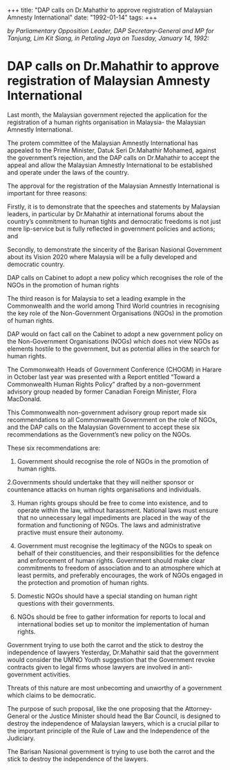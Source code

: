 +++ 
title: "DAP calls on Dr.Mahathir to approve registration of Malaysian Amnesty International"
date: "1992-01-14"
tags:
+++

_by Parliamentary Opposition Leader, DAP Secretary-General and MP for Tanjung, Lim Kit Siang, in Petaling Jaya on Tuesday, January 14, 1992:_

# DAP calls on Dr.Mahathir to approve registration of Malaysian Amnesty International 

Last month, the Malaysian government rejected the application for the registration of a human rights organisation in Malaysia- the Malaysian Amnestly International.</u>

The protem committee of the Malaysian Amnestly International has appealed to the Prime Minister, Datuk Seri Dr.Mahathir Mohamed, against the government’s rejection, and the DAP calls on Dr.Mahathir to accept the appeal and allow the Malaysian Amnestly International to be established and operate under the laws of the country.

The approval for the registration of the Malaysian Amnestly International is important for three reasons:

Firstly, it is to demonstrate that the speeches and statements by Malaysian leaders, in particular by Dr.Mahathir at international forums about the country’s commitment to human tights and democratic freedoms is not just mere lip-service but is fully reflected in government policies and actions; and 

Secondly, to demonstrate the sincerity of the Barisan Nasional Government about its Vision 2020 where Malaysia will be a fully developed and democratic country.

DAP calls on Cabinet to adopt a new policy which recognises the role of the NGOs in the promotion of human rights

The third reason is for Malaysia to set a leading example in the Commonwealth and the world among Third World countries in recognising the key role of the Non-Government Organisations (NGOs) in the promotion of human rights.

DAP would on fact call on the Cabinet to adopt a new government policy on the Non-Government Organisations (NOGs) which does not view NGOs as elements hostile to the government, but as potential allies in the search for human rights.

The Commonwealth Heads of Government Conference (CHOGM) in Harare in October last year was presented with a Report entitled “Toward a Commonwealth Human Rights Policy” drafted by a non-government advisory group neaded by former Canadian Foreign Minister, Flora MacDonald.

This Commonwealth non-government advisory group report made six recommendations to all Commonwealth Government on the role of NGOs, and the DAP calls on the Malaysian Government to accept these six recommendations as the Government’s new policy on the NGOs.

These six recommendations are:

1. Government should recognise the role of NGOs in the promotion of human rights.

2.Governments should undertake that they will neither sponsor or countenance attacks on human rights organisations and individuals.

3. Human rights groups should be free to come into existence, and to operate within the law, without harassment. National laws must ensure that no unnecessary legal impediments are placed in the way of the formation and functioning of NGOs. The laws and administrative practive must ensure their autonomy.

4. Government must recognise the legitimacy of the NGOs to speak on behalf of their constituencies, and their responsibilities for the defence and enforcement of human rights. Government should make clear commitments to freedom of association and to an atmosphere which at least permits, and preferably encourages, the work of NGOs engaged in the protection and promotion of human rights.

5. Domestic NGOs should have a special standing on human right questions with their governments.

6. NGOs should be free to gather information for reports to local and international bodies set up to monitor the implementation of human rights.

Government trying to use both the carrot and the stick to destroy the independence of lawyers
Yesterday, Dr.Mahathir said that the government would consider the UMNO Youth suggestion that the Government revoke contracts given to legal firms whose lawyers are involved in anti-government activities.

Threats of this nature are most unbecoming and unworthy of a government which claims to be democratic.

The purpose of such proposal, like the one proposing that the Attorney-General or the Justice Minister should head the Bar Council, is designed to destroy the independence of Malaysian lawyers, which is a crucial pillar to the important principle of the Rule of Law and the Independence of the Judiciary.

The Barisan Nasional government is trying to use both the carrot and the stick to destroy the independence of the lawyers.
 
